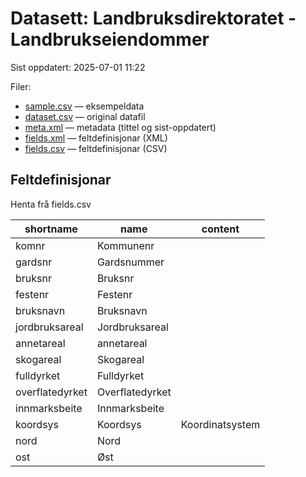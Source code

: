 # Datasett:     Landbruksdirektoratet - Landbrukseiendommer
 Sist oppdatert: 2025-07-01 11:22

 Filer:
 - [sample.csv](sample.csv) — eksempeldata
 - [dataset.csv](dataset.csv) — original datafil
 - [meta.xml](meta.xml) — metadata (tittel og sist-oppdatert)
 - [fields.xml](fields.xml) — feltdefinisjonar (XML)
 - [fields.csv](fields.csv) — feltdefinisjonar (CSV)


## Feltdefinisjonar
Henta frå fields.csv

| shortname | name | content |
| --- | --- | --- |
| komnr | Kommunenr |  |
| gardsnr | Gardsnummer |  |
| bruksnr | Bruksnr |  |
| festenr | Festenr |  |
| bruksnavn | Bruksnavn |  |
| jordbruksareal | Jordbruksareal |  |
| annetareal | annetareal |  |
| skogareal | Skogareal |  |
| fulldyrket | Fulldyrket |  |
| overflatedyrket | Overflatedyrket |  |
| innmarksbeite | Innmarksbeite |  |
| koordsys | Koordsys | Koordinatsystem |
| nord | Nord |  |
| ost | Øst |  |
